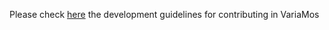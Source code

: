 Please check [here](https://github.com/SPLA/VARIAMOS/wiki/Developer-guidelines) the development guidelines for contributing in VariaMos
